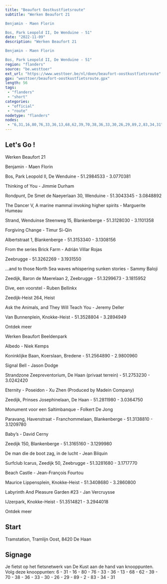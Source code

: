 ```yaml
---
title: "Beaufort Oostkustfietsroute"
subtitle: "Werken Beaufort 21

Benjamin - Maen Florin

Bos, Park Leopold II, De Wenduine - 51"
date: "2022-11-09"
description: "Werken Beaufort 21

Benjamin - Maen Florin

Bos, Park Leopold II, De Wenduine - 51"
region: "flanders"
source: "be.westtoer"
ext_url: "https://www.westtoer.be/nl/doen/beaufort-oostkustfietsroute"
gpx: "westtoer/beaufort-oostkustfietsroute.gpx"
length: 56
tags:
 - "flanders"
 - "short"
categories:
 - "official"
 - "route"
nodetype: "flanders"
nodes:
 - "6,31,16,80,76,33,36,13,68,62,39,70,38,36,33,30,26,29,89,2,83,34,31"
---
```


## Let's Go ! 

Werken Beaufort 21

Benjamin - Maen Florin

Bos, Park Leopold II, De Wenduine - 51.2984533 - 3.0770381

Thinking of You - Jimmie Durham

Rondpunt, De Smet de Naeyerlaan 30, Wenduine - 51.3043345 - 3.0848892

The Dancer V, A marine mammal invoking higher spirits - Marguerite Humeau

Strand, Wenduinse Steenweg 15, Blankenberge - 51.3128030 - 3.1101358

Forgiving Change - Timur Si-Qin

Albertstraat 1, Blankenberge - 51.3153340 - 3.1308156

From the series Brick Farm - Adrián Villar Rojas

Zeebrugge - 51.3262269 - 3.1931550

…and to those North Sea waves whispering sunken stories - Sammy Baloji

Zeedijk, Baron de Maerelaan 2, Zeebrugge - 51.3299673 - 3.1815952

Dive, een voorstel - Ruben Bellinkx

Zeedijk-Heist 264, Heist

Ask the Animals, and They Will Teach You - Jeremy Deller

Van Bunnenplein, Knokke-Heist - 51.3528804 - 3.2894949

Ontdek meer

Werken Beaufort Beeldenpark

Albedo - Niek Kemps

Koninklijke Baan, Koerslaan, Bredene - 51.2564890 - 2.9800960

Signal Bell - Jason Dodge

Strandzone Zeepreventorium, De Haan (privaat terrein) - 51.2753230 - 3.0242420

Eternity - Poseidon - Xu Zhen (Produced by Madein Company)

Zeedijk, Prinses Josephinelaan, De Haan - 51.2811980 - 3.0364750

Monument voor een Saltimbanque - Folkert De Jong

Paravang, Havenstraat - Franchommelaan, Blankenberge - 51.3138810 - 3.1209780

Baby’s - David Cerny

Zeedijk 150, Blankenberge - 51.3165160 - 3.1299980

De man die de boot zag, in de lucht - Jean Bilquin

Surfclub Icarus, Zeedijk 50, Zeebrugge - 51.3281680 - 3.1717770

Beach Castle - Jean-François Fourtou

Maurice Lippensplein, Knokke-Heist - 51.3408680 - 3.2860800

Labyrinth And Pleasure Garden #23 - Jan Vercruysse

IJzerpark, Knokke-Heist - 51.3514821 - 3.2944018

Ontdek meer

## Start

Tramstation, Tramlijn Oost, 8420 De Haan

## Signage

Je fietst op het fietsnetwerk van De Kust aan de hand van knooppunten. Volg deze knooppunten: 6 - 31 - 16 - 80 - 76 - 33 - 36 - 13 - 68 - 62 - 39 - 70 - 38 - 36 - 33 - 30 - 26 - 29 - 89 - 2 - 83 - 34 - 31
